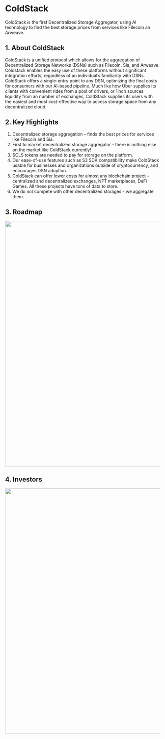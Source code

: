 # ColdStack

ColdStack is the first Decentralized Storage Aggregator, using AI technology to find the best storage prices from services like Filecoin an Arweave.



## 1. About ColdStack

ColdStack is a unified protocol which allows for the aggregation of Decentralized Storage Networks (DSNs) such as Filecoin, Sia, and Arweave. Coldstack enables the easy use of these platforms without significant integration efforts, regardless of an individual’s familiarity with DSNs. ColdStack offers a single-entry point to any DSN, optimizing the final costs for consumers with our AI-based pipeline. Much like how Uber supplies its clients with convenient rides from a pool of drivers, or 1inch sources liquidity from an number of exchanges, ColdStack supplies its users with the easiest and most cost-effective way to access storage space from any decentralized cloud.



## 2. Key Highlights

1. Decentralized storage aggregation – finds the best prices for services like Filecoin and Sia.
2. First to market decentralized storage aggregator – there is nothing else on the market like ColdStack currently!
3. $CLS tokens are needed to pay for storage on the platform.
4. Our ease-of-use features such as S3 SDK compatibility make ColdStack usable for businesses and organizations outside of cryptocurrency, and encourages DSN adoption.
5. ColdStack can offer lower costs for almost any blockchain project – centralized and decentralized exchanges, NFT marketplaces, DeFi Games. All these projects have tons of data to store.
6. We do not compete with other decentralized storages - we aggregate them.





## 3. Roadmap

<img src="https://ic-market-projects.solv.finance/images/CLS/CLS-roadmap.jpg" width="800px" style="margin: 0 auto;" />



## 4. Investors

<img src="https://ic-market-projects.solv.finance/images/CLS/CLS-investors.jpg" width="800px" style="margin: 0 auto;" />



